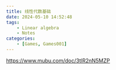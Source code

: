 ```yaml
---
title: 线性代数基础
date: 2024-05-10 14:52:48
tags: 
    - Linear algebra
    - Notes
categories: 
    - [Games, Games001]
---
```

https://www.mubu.com/doc/3tlR2nN5MZP
